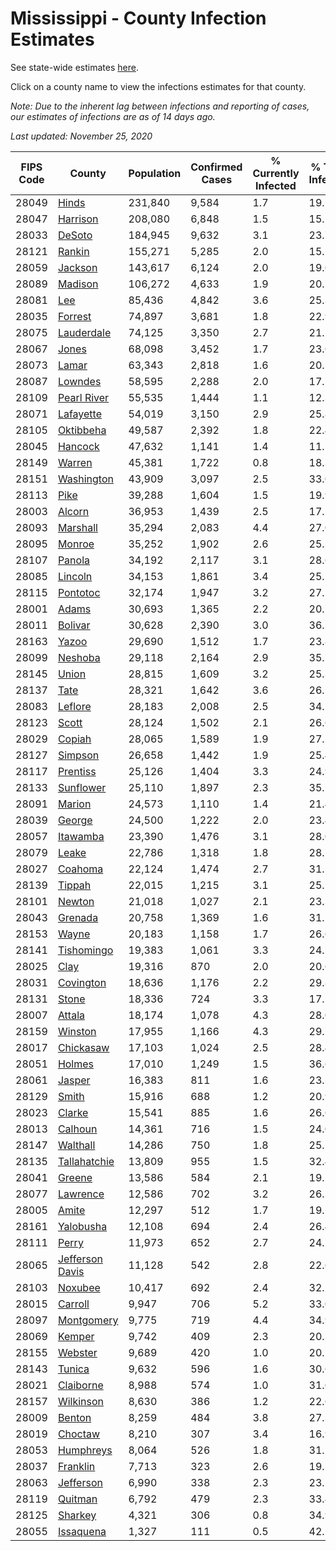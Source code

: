 # Mississippi - County Infection Estimates

See state-wide estimates [here](/infections/us-ms).

Click on a county name to view the infections estimates for that county.

*Note: Due to the inherent lag between infections and reporting of cases, our estimates of infections are as of 14 days ago.*

*Last updated: November 25, 2020*

|   FIPS Code |                             County |   Population |   Confirmed Cases |   % Currently Infected |   % Total Infected |
|-------------|------------------------------------|--------------|-------------------|------------------------|--------------------|
|       28049 |                     [Hinds](hinds) |      231,840 |             9,584 |                    1.7 |               19.7 |
|       28047 |               [Harrison](harrison) |      208,080 |             6,848 |                    1.5 |               15.2 |
|       28033 |                   [DeSoto](desoto) |      184,945 |             9,632 |                    3.1 |               23.7 |
|       28121 |                   [Rankin](rankin) |      155,271 |             5,285 |                    2.0 |               15.5 |
|       28059 |                 [Jackson](jackson) |      143,617 |             6,124 |                    2.0 |               19.6 |
|       28089 |                 [Madison](madison) |      106,272 |             4,633 |                    1.9 |               20.7 |
|       28081 |                         [Lee](lee) |       85,436 |             4,842 |                    3.6 |               25.3 |
|       28035 |                 [Forrest](forrest) |       74,897 |             3,681 |                    1.8 |               22.9 |
|       28075 |           [Lauderdale](lauderdale) |       74,125 |             3,350 |                    2.7 |               21.1 |
|       28067 |                     [Jones](jones) |       68,098 |             3,452 |                    1.7 |               23.6 |
|       28073 |                     [Lamar](lamar) |       63,343 |             2,818 |                    1.6 |               20.1 |
|       28087 |                 [Lowndes](lowndes) |       58,595 |             2,288 |                    2.0 |               17.7 |
|       28109 |         [Pearl River](pearl-river) |       55,535 |             1,444 |                    1.1 |               12.3 |
|       28071 |             [Lafayette](lafayette) |       54,019 |             3,150 |                    2.9 |               25.8 |
|       28105 |             [Oktibbeha](oktibbeha) |       49,587 |             2,392 |                    1.8 |               22.4 |
|       28045 |                 [Hancock](hancock) |       47,632 |             1,141 |                    1.4 |               11.1 |
|       28149 |                   [Warren](warren) |       45,381 |             1,722 |                    0.8 |               18.3 |
|       28151 |           [Washington](washington) |       43,909 |             3,097 |                    2.5 |               33.0 |
|       28113 |                       [Pike](pike) |       39,288 |             1,604 |                    1.5 |               19.9 |
|       28003 |                   [Alcorn](alcorn) |       36,953 |             1,439 |                    2.5 |               17.2 |
|       28093 |               [Marshall](marshall) |       35,294 |             2,083 |                    4.4 |               27.0 |
|       28095 |                   [Monroe](monroe) |       35,252 |             1,902 |                    2.6 |               25.3 |
|       28107 |                   [Panola](panola) |       34,192 |             2,117 |                    3.1 |               28.6 |
|       28085 |                 [Lincoln](lincoln) |       34,153 |             1,861 |                    3.4 |               25.2 |
|       28115 |               [Pontotoc](pontotoc) |       32,174 |             1,947 |                    3.2 |               27.2 |
|       28001 |                     [Adams](adams) |       30,693 |             1,365 |                    2.2 |               20.7 |
|       28011 |                 [Bolivar](bolivar) |       30,628 |             2,390 |                    3.0 |               36.5 |
|       28163 |                     [Yazoo](yazoo) |       29,690 |             1,512 |                    1.7 |               23.8 |
|       28099 |                 [Neshoba](neshoba) |       29,118 |             2,164 |                    2.9 |               35.7 |
|       28145 |                     [Union](union) |       28,815 |             1,609 |                    3.2 |               25.3 |
|       28137 |                       [Tate](tate) |       28,321 |             1,642 |                    3.6 |               26.1 |
|       28083 |                 [Leflore](leflore) |       28,183 |             2,008 |                    2.5 |               34.2 |
|       28123 |                     [Scott](scott) |       28,124 |             1,502 |                    2.1 |               26.6 |
|       28029 |                   [Copiah](copiah) |       28,065 |             1,589 |                    1.9 |               27.2 |
|       28127 |                 [Simpson](simpson) |       26,658 |             1,442 |                    1.9 |               25.4 |
|       28117 |               [Prentiss](prentiss) |       25,126 |             1,404 |                    3.3 |               24.9 |
|       28133 |             [Sunflower](sunflower) |       25,110 |             1,897 |                    2.3 |               35.5 |
|       28091 |                   [Marion](marion) |       24,573 |             1,110 |                    1.4 |               21.4 |
|       28039 |                   [George](george) |       24,500 |             1,222 |                    2.0 |               23.4 |
|       28057 |               [Itawamba](itawamba) |       23,390 |             1,476 |                    3.1 |               28.0 |
|       28079 |                     [Leake](leake) |       22,786 |             1,318 |                    1.8 |               28.7 |
|       28027 |                 [Coahoma](coahoma) |       22,124 |             1,474 |                    2.7 |               31.5 |
|       28139 |                   [Tippah](tippah) |       22,015 |             1,215 |                    3.1 |               25.5 |
|       28101 |                   [Newton](newton) |       21,018 |             1,027 |                    2.1 |               23.3 |
|       28043 |                 [Grenada](grenada) |       20,758 |             1,369 |                    1.6 |               31.2 |
|       28153 |                     [Wayne](wayne) |       20,183 |             1,158 |                    1.7 |               26.6 |
|       28141 |           [Tishomingo](tishomingo) |       19,383 |             1,061 |                    3.3 |               24.7 |
|       28025 |                       [Clay](clay) |       19,316 |               870 |                    2.0 |               20.6 |
|       28031 |             [Covington](covington) |       18,636 |             1,176 |                    2.2 |               29.8 |
|       28131 |                     [Stone](stone) |       18,336 |               724 |                    3.3 |               17.2 |
|       28007 |                   [Attala](attala) |       18,174 |             1,078 |                    4.3 |               28.0 |
|       28159 |                 [Winston](winston) |       17,955 |             1,166 |                    4.3 |               29.7 |
|       28017 |             [Chickasaw](chickasaw) |       17,103 |             1,024 |                    2.5 |               28.4 |
|       28051 |                   [Holmes](holmes) |       17,010 |             1,249 |                    1.5 |               36.6 |
|       28061 |                   [Jasper](jasper) |       16,383 |               811 |                    1.6 |               23.3 |
|       28129 |                     [Smith](smith) |       15,916 |               688 |                    1.2 |               20.9 |
|       28023 |                   [Clarke](clarke) |       15,541 |               885 |                    1.6 |               26.6 |
|       28013 |                 [Calhoun](calhoun) |       14,361 |               716 |                    1.5 |               24.0 |
|       28147 |               [Walthall](walthall) |       14,286 |               750 |                    1.8 |               25.1 |
|       28135 |       [Tallahatchie](tallahatchie) |       13,809 |               955 |                    1.5 |               32.4 |
|       28041 |                   [Greene](greene) |       13,586 |               584 |                    2.1 |               19.5 |
|       28077 |               [Lawrence](lawrence) |       12,586 |               702 |                    3.2 |               26.3 |
|       28005 |                     [Amite](amite) |       12,297 |               512 |                    1.7 |               19.2 |
|       28161 |             [Yalobusha](yalobusha) |       12,108 |               694 |                    2.4 |               26.4 |
|       28111 |                     [Perry](perry) |       11,973 |               652 |                    2.7 |               24.5 |
|       28065 | [Jefferson Davis](jefferson-davis) |       11,128 |               542 |                    2.8 |               22.6 |
|       28103 |                 [Noxubee](noxubee) |       10,417 |               692 |                    2.4 |               32.5 |
|       28015 |                 [Carroll](carroll) |        9,947 |               706 |                    5.2 |               33.0 |
|       28097 |           [Montgomery](montgomery) |        9,775 |               719 |                    4.4 |               34.9 |
|       28069 |                   [Kemper](kemper) |        9,742 |               409 |                    2.3 |               20.3 |
|       28155 |                 [Webster](webster) |        9,689 |               420 |                    1.0 |               20.5 |
|       28143 |                   [Tunica](tunica) |        9,632 |               596 |                    1.6 |               30.6 |
|       28021 |             [Claiborne](claiborne) |        8,988 |               574 |                    1.0 |               31.0 |
|       28157 |             [Wilkinson](wilkinson) |        8,630 |               386 |                    1.2 |               22.6 |
|       28009 |                   [Benton](benton) |        8,259 |               484 |                    3.8 |               27.3 |
|       28019 |                 [Choctaw](choctaw) |        8,210 |               307 |                    3.4 |               16.9 |
|       28053 |             [Humphreys](humphreys) |        8,064 |               526 |                    1.8 |               31.2 |
|       28037 |               [Franklin](franklin) |        7,713 |               323 |                    2.6 |               19.3 |
|       28063 |             [Jefferson](jefferson) |        6,990 |               338 |                    2.3 |               23.1 |
|       28119 |                 [Quitman](quitman) |        6,792 |               479 |                    2.3 |               33.4 |
|       28125 |                 [Sharkey](sharkey) |        4,321 |               306 |                    0.8 |               34.9 |
|       28055 |             [Issaquena](issaquena) |        1,327 |               111 |                    0.5 |               42.5 |
